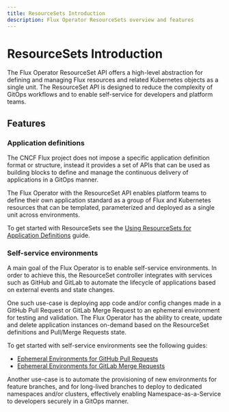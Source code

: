 ```yaml
---
title: ResourceSets Introduction
description: Flux Operator ResourceSets overview and features
---
```


# ResourceSets Introduction

The Flux Operator ResourceSet API offers a high-level abstraction for defining
and managing Flux resources and related Kubernetes objects as a single unit.
The ResourceSet API is designed to reduce the complexity of GitOps workflows
and to enable self-service for developers and platform teams.

## Features

### Application definitions

The CNCF Flux project does not impose a specific application definition format or structure,
instead it provides a set of APIs that can be used as building blocks to define and manage the
continuous delivery of applications in a GitOps manner.

The Flux Operator with the ResourceSet API enables platform teams to define their own application standard
as a group of Flux and Kubernetes resources that can be templated, parameterized and deployed as a
single unit across environments.

To get started with ResourceSets see the [Using ResourceSets for Application Definitions](./app-definition.md) guide.

### Self-service environments

A main goal of the Flux Operator is to enable self-service environments. In order to achieve this,
the ResourceSet controller integrates with services such as GitHub and GitLab to automate
the lifecycle of applications based on external events and state changes.

One such use-case is deploying app code and/or config changes made in a GitHub Pull Request
or GitLab Merge Request to an ephemeral environment for testing and validation.
The Flux Operator has the ability to create, update and delete application instances on-demand
based on the ResourceSet definitions and Pull/Merge Requests state.

To get started with self-service environments see the following guides:

- [Ephemeral Environments for GitHub Pull Requests](./github-pull-requests.md)
- [Ephemeral Environments for GitLab Merge Requests](./gitlab-merge-requests.md)

Another use-case is to automate the provisioning of new environments for feature branches,
and for long-lived branches to deploy to dedicated namespaces and/or clusters, effectively
enabling Namespace-as-a-Service to developers securely in a GitOps manner.
